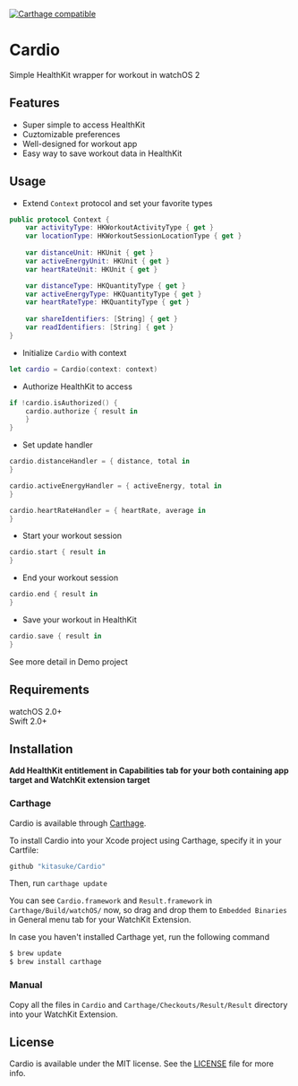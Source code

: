 [![Carthage compatible](https://img.shields.io/badge/Carthage-compatible-4BC51D.svg?style=flat)](https://github.com/kitasuke/Cardio)

# Cardio
Simple HealthKit wrapper for workout in watchOS 2

## Features

- Super simple to access HealthKit
- Cuztomizable preferences
- Well-designed for workout app
- Easy way to save workout data in HealthKit

## Usage

- Extend `Context` protocol and set your favorite types
```swift
public protocol Context {
    var activityType: HKWorkoutActivityType { get }
    var locationType: HKWorkoutSessionLocationType { get }
    
    var distanceUnit: HKUnit { get }
    var activeEnergyUnit: HKUnit { get }
    var heartRateUnit: HKUnit { get }

    var distanceType: HKQuantityType { get }
    var activeEnergyType: HKQuantityType { get }
    var heartRateType: HKQuantityType { get }
    
    var shareIdentifiers: [String] { get }
    var readIdentifiers: [String] { get }
}
```

- Initialize `Cardio` with context
```swift
let cardio = Cardio(context: context)
```

- Authorize HealthKit to access
```swift
if !cardio.isAuthorized() {
    cardio.authorize { result in
    }
}
```

- Set update handler
```swift
cardio.distanceHandler = { distance, total in
}

cardio.activeEnergyHandler = { activeEnergy, total in
}

cardio.heartRateHandler = { heartRate, average in
}
```

- Start your workout session
```swift
cardio.start { result in
}
```
- End your workout session
```swift
cardio.end { result in
}
```

- Save your workout in HealthKit
```swift
cardio.save { result in
}
```

See more detail in Demo project

## Requirements

watchOS 2.0+  
Swift 2.0+

## Installation

**Add HealthKit entitlement in Capabilities tab for your both containing app target and WatchKit extension target**

### Carthage
Cardio is available through [Carthage](https://github.com/Carthage/Carthage).

To install Cardio into your Xcode project using Carthage, specify it in your Cartfile:

```ruby
github "kitasuke/Cardio"
```

Then, run `carthage update`

You can see `Cardio.framework` and `Result.framework` in `Carthage/Build/watchOS/` now, so drag and drop them to `Embedded Binaries` in General menu tab for your WatchKit Extension.

In case you haven't installed Carthage yet, run the following command

```ruby
$ brew update
$ brew install carthage
```

### Manual

Copy all the files in `Cardio` and `Carthage/Checkouts/Result/Result` directory into your WatchKit Extension.


## License

Cardio is available under the MIT license. See the [LICENSE](https://github.com/kitasuke/Cardio/blob/master/LICENSE) file for more info.
